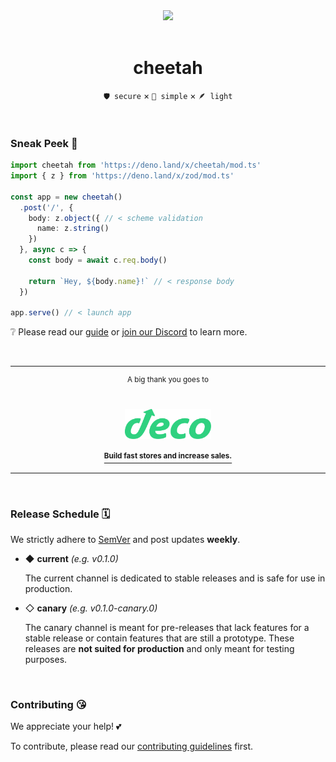 <div align='center'>
  <img src='https://cheetah.mod.land/cheetah.svg' width='128px' />
  <br>
  <br>
  <h1>cheetah</h1>
</div>

<div align='center'>
  <p><code>🛡️ secure</code> × <code>💎 simple</code> × <code>🪶 light</code></p>
</div>

<br>

### Sneak Peek 👾

```ts
import cheetah from 'https://deno.land/x/cheetah/mod.ts'
import { z } from 'https://deno.land/x/zod/mod.ts'

const app = new cheetah()
  .post('/', {
    body: z.object({ // < scheme validation
      name: z.string()
    })
  }, async c => {
    const body = await c.req.body()

    return `Hey, ${body.name}!` // < response body
  })

app.serve() // < launch app
```

❔ Please read our [guide](https://cheetah.mod.land) or [join our Discord](https://discord.gg/2rCya9EWGv) to learn more.

<br>

---

<div align='center'>
  <sup>A big thank you goes to</sup>

  <br>
  <br>
  <br>

  <a href='https://deco.cx'>
    <img src='https://github.com/azurystudio/cheetah/blob/dev/.github/sponsors/deco.svg?raw=true' height='48px' />
    <br>
    <br>
    <a href='https://deco.cx'><sup><b>Build fast stores and increase sales.</b></sup></a>
  </a>
</div>

---

<br>

### Release Schedule 🗓️

We strictly adhere to [SemVer](https://semver.org) and post updates **weekly**.

- ◆ **current** *(e.g. v0.1.0)*

  The current channel is dedicated to stable releases and is safe for use in production.

- ◇ **canary** *(e.g. v0.1.0-canary.0)*

  The canary channel is meant for pre-releases that lack features for a stable release or contain features that are still a prototype. These releases are **not suited for production** and only meant for testing purposes.

<br>

### Contributing 😘

We appreciate your help! 💕

To contribute, please read our [contributing guidelines](https://github.com/azurystudio/cheetah/blob/dev/contributing.md)
first.
